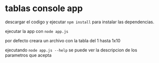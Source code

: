 # tablas console app

descargar el codigo y ejecutar `npm install` para instalar las dependencias.

ejecutar la app con `node app.js`

por defecto creara un archivo con la tabla del 1 hasta 1x10

ejecutando `node app.js --help` se puede ver la descripcion de los parametros que acepta
